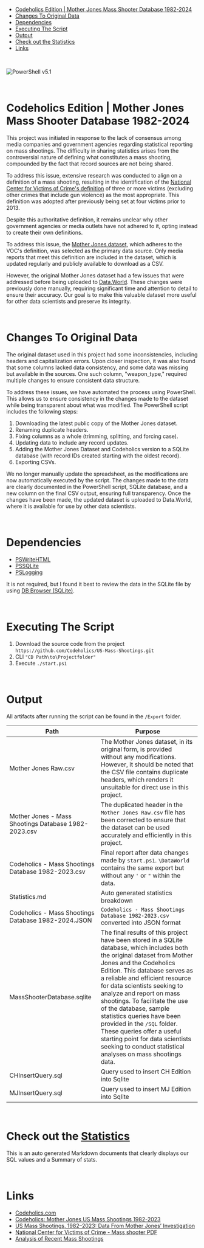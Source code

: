- [Codeholics Edition | Mother Jones Mass Shooter Database 1982-2024](#codeholics-edition--mother-jones-mass-shooter-database-1982-2024)
- [Changes To Original Data](#changes-to-original-data)
- [Dependencies](#dependencies)
- [Executing The Script](#executing-the-script)
- [Output](#output)
- [Check out the Statistics](#check-out-the-statistics)
- [Links](#links)

<br>

![PowerShell v5.1](https://img.shields.io/badge/PowerShell-v5.1-blue)

<br>

# Codeholics Edition | Mother Jones Mass Shooter Database 1982-2024

This project was initiated in response to the lack of consensus among media companies and government agencies regarding statistical reporting on mass shootings. The difficulty in sharing statistics arises from the controversial nature of defining what constitutes a mass shooting, compounded by the fact that record sources are not being shared.

To address this issue, extensive research was conducted to align on a definition of a mass shooting, resulting in the identification of the [National Center for Victims of Crime's definition](https://ovc.ojp.gov/sites/g/files/xyckuh226/files/ncvrw2018/info_flyers/fact_sheets/2018NCVRW_MassCasualty_508_QC.pdf) of three or more victims (excluding other crimes that include gun violence) as the most appropriate. This definition was adopted after previously being set at four victims prior to 2013.

Despite this authoritative definition, it remains unclear why other government agencies or media outlets have not adhered to it, opting instead to create their own definitions.

To address this issue, the [Mother Jones dataset](https://www.motherjones.com/politics/2012/12/mass-shootings-mother-jones-full-data/), which adheres to the VOC's definition, was selected as the primary data source. Only media reports that meet this definition are included in the dataset, which is updated regularly and publicly available to download as a CSV.

However, the original Mother Jones dataset had a few issues that were addressed before being uploaded to [Data.World](https://data.world/thebleak/thebleak13s1). These changes were previously done manually, requiring significant time and attention to detail to ensure their accuracy. Our goal is to make this valuable dataset more useful for other data scientists and preserve its integrity.

<br>

# Changes To Original Data

The original dataset used in this project had some inconsistencies, including headers and capitalization errors. Upon closer inspection, it was also found that some columns lacked data consistency, and some data was missing but available in the sources. One such column, "weapon_type," required multiple changes to ensure consistent data structure.

To address these issues, we have automated the process using PowerShell. This allows us to ensure consistency in the changes made to the dataset while being transparent about what was modified. The PowerShell script includes the following steps:

1. Downloading the latest public copy of the Mother Jones dataset.
2. Renaming duplicate headers.
3. Fixing columns as a whole (trimming, splitting, and forcing case).
4. Updating data to include any record updates.
5. Adding the Mother Jones Dataset and Codeholics version to a SQLite database (with record IDs created starting with the oldest record).
6. Exporting CSVs.

We no longer manually update the spreadsheet, as the modifications are now automatically executed by the script. The changes made to the data are clearly documented in the PowerShell script, SQLite database, and a new column on the final CSV output, ensuring full transparency. Once the changes have been made, the updated dataset is uploaded to Data.World, where it is available for use by other data scientists.

<br>

# Dependencies

- [PSWriteHTML](https://www.powershellgallery.com/packages/PSWriteHTML/0.0.189)
- [PSSQLite](https://www.powershellgallery.com/packages/PSSQLite/1.1.0)
- [PSLogging](https://www.powershellgallery.com/packages/PSLogging/2.5.2)

It is not required, but I found it best to review the data in the SQLite file by using [DB Browser (SQLite)](https://sqlitebrowser.org/).


<br>

# Executing The Script

1. Download the source code from the project `https://github.com/Codeholics/US-Mass-Shootings.git`
2. CLI `"CD Path\to\Projectfolder"`
3. Execute `./start.ps1`

<br>

# Output

All artifacts after running the script can be found in the `/Export` folder.

Path|Purpose
---|---
|   Mother Jones Raw.csv   |   The Mother Jones dataset, in its original form, is provided without any modifications. However, it should be noted that the CSV file contains duplicate headers, which renders it unsuitable for direct use in this project.
|   Mother Jones - Mass Shootings Database 1982-2023.csv    |   The duplicated header in the `Mother Jones Raw.csv` file has been corrected to ensure that the dataset can be used accurately and efficiently in this project.
|   Codeholics - Mass Shootings Database 1982-2023.csv   |   Final report after data changes made by `start.ps1`. `\DataWorld` contains the same export but without any `'` or `"` within the data.
|   Statistics.md   |   Auto generated statistics breakdown
|   Codeholics - Mass Shootings Database 1982-2024.JSON    |    `Codeholics - Mass Shootings Database 1982-2023.csv` converted into JSON format
|   MassShooterDatabase.sqlite |   The final results of this project have been stored in a SQLite database, which includes both the original dataset from Mother Jones and the Codeholics Edition. This database serves as a reliable and efficient resource for data scientists seeking to analyze and report on mass shootings. To facilitate the use of the database, sample statistics queries have been provided in the `/SQL` folder. These queries offer a useful starting point for data scientists seeking to conduct statistical analyses on mass shootings data.
|   CHInsertQuery.sql   |   Query used to insert CH Edition into Sqlite
|   MJInsertQuery.sql   |   Query used to insert MJ Edition into Sqlite

<br>

# Check out the [Statistics](./Export/Statistics.md)

This is an auto generated Markdown documents that clearly displays our SQL values and a Summary of stats.

<br>

# Links

- [Codeholics.com](https://codeholics.com)
- [Codeholics: Mother Jones US Mass Shootings 1982-2023](https://data.world/thebleak/thebleak13s1)
- [US Mass Shootings, 1982–2023: Data From Mother Jones’ Investigation](https://www.motherjones.com/politics/2012/12/mass-shootings-mother-jones-full-data/)
- [National Center for Victims of Crime - Mass shooter PDF](https://ovc.ojp.gov/sites/g/files/xyckuh226/files/ncvrw2018/info_flyers/fact_sheets/2018NCVRW_MassCasualty_508_QC.pdf)
- [Analysis of Recent Mass Shootings](https://www.ojp.gov/ncjrs/virtual-library/abstracts/analysis-recent-mass-shootings)

